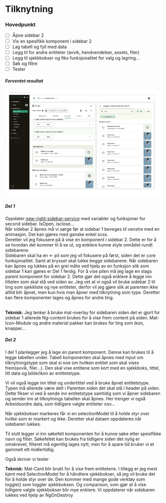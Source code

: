 <h1>Tilknytning</h1>

<h3> Hovedpunkt </h3>

- [ ] Åpne sidebar 2
- [ ] Vis en spesifikk komponent i sidebar 2
- [ ] Lag tabell og fyll med data
- [ ] Legg til for andre entiteter (avvik, hendvendelser, assets, filer)
- [ ] Legg til sjekkbokser og fiks funksjonalitet for valg og lagring...
- [ ] Søk og filtre
- [ ] Tester

<h5> Forventet resultat </h5>

![alt text](image.png)

<h5>Del 1</h5>
Oppdater <a href="image.png">new-right-sidebar-service</a> med variabler og funksjoner for second sidebar. IsOpen, isclose...
<br>
Når sidebar 2 åpnes må vi sørge før at sidebar 1 beveges til venstre med en animasjon. Det kan gjøres med ganske enkel scss.
<br>
Deretter vil jeg fokusere på å vise en komponent i sidebar 2. Dette er for å se hvordan det kommer til å se ut, og enklere kunne style området rundt sidebarene.
<br>
Sidebaren skal ha en &larr; pil som jeg vil fokusere på først, siden det er core funksjonalitet. Samt at krysset skal lukke begge sidebarene. Når sidebaren kan åpnes og lukkes på en grei måte ved hjelp av en funksjon slik som sidebar 1 kan gjøres er Del 1 ferdig. 
For å vise pilen må jeg lage en slags parent komponent for sidebar 2. Dette gjør det også enklere å legge inn tittelen som skal stå ved siden av.
Jeg vet at vi også vil bruke sidebar 2 til ting som sjekkliste og nye entiteter, derfor vil jeg gjøre slik at parenten ikke alltid blir åpnet, men kun hvis man åpner med tilknytning som type. Deretter kan flere komponenter lages og åpnes for andre ting.
<br><br>

<b>Teknisk:</b> 
Jeg tenker å bruke mat-overlay for sidebaren siden det er gjort for sidebar 1 allerede
Ng-content brukes for å vise frem content på siden. 
Mat-Icon-Module og andre material pakker kan brukes for ting som ikon, knapper...

<h5>Del 2</h5>

I del 1 planlegger jeg å lage en parent komponent. Denne kan brukes til å legge tabellen under. Tabell komponenten skal åpnes med input om tilknytningstype som skal si noe om hvilken entitet som skal vises frem(avvik, filer...). Den skal vise entitene som kort med en sjekkboks, tittel, litt data og bilde/ikon av entitetstype.

Vi vil også legge inn tittel og undertittel ved å bruke åpnet entitetstype. Typen må allerede være delt i Parenten siden det skal stå i header på siden. Dette fikser vi ved å sende inn entitetstype samtidig som vi åpner sidebaren og sender inn at tilknytnings tabellen skal åpnes. Her trenger vi også Arbeidsordre data, som tidligere valgte entiteter osv...

Når sjekkbokser markeres får vi en selectionModel til å holde styr over hvilke som er markert og ikke. Deretter skal dataen oppdateres når sidebaren lukkes.

Til slutt legger vi inn søkefelt komponenten for å kunne søke etter spesifikke navn og filter. Søkefeltet kan brukes fra tidligere siden det nylig er omskrevet, filteret må egentlig lages nytt, men for å spare tid bruker vi et gammelt ett midlertidlig. 

Også skriver vi tester

<b>Teknisk:</b>
Mat-Card blir brukt for å vise frem entitetene. 
I tillegg er jeg mest kjent med SelectionModel for å håndtere sjekkbokser, så jeg vil bruke det for å holde styr over de. Den kommer med mange gode verktøy som toggle() som toggler sjekkboksen. Og comparison, som gjør at å vise tidligere valgte sjekkbokser blir mye enklere.
Vi oppdaterer når sidebaren lukkes ved hjelp av NgOnDestroy


